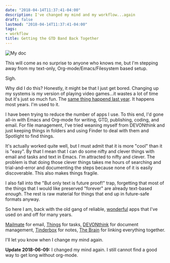 ```yaml
---
date: "2018-04-14T11:37:41-04:00"
description: I've changed my mind and my workflow...again
draft: false
lastmod: "2018-04-14T11:37:41-04:00"
tags:
- workflow
title: Getting the GTD Band Back Together
---
```


<img src="/img/2018/band-back-together.png" alt="My doc"/>

This will come as no surprise to anyone who knows me, but I'm stepping away from my text-only, Org-mode/Emacs/Filesystem based setup. 

Sigh.

Why did I do this? Honestly, it might be that I just get bored. Changing up my systems is my version of playing video games...it wastes a lot of time but it's just so much fun. The [same thing happend last year](https://www.baty.net/2016/the-problems-i-have-with-org-mode-and-emacs/). It happens most years. I'm used to it.

I have been trying to reduce the number of apps I use. To this end, I'd gone all-in with Emacs and Org-mode for writing, GTD, publishing, coding, and email. For file management, I've tried weaning myself from DEVONthink and just keeping things in folders and using Finder to deal with them and Spotlight to find things. 

It's actually worked quite well, but I must admit that it is more "cool" than it is "easy". By that I mean that I can do some nifty and clever things with email and tasks and text in Emacs. I'm attracted to nifty and clever. The problem is that doing those clever things takes me hours of searching and trial-and-error and documenting the steps because none of it is easily discoverable. This also makes things fragile.

I also fall into the "But only text is future proof!" trap, forgetting that most of the things that I would like preserved "forever" are already text-based _enough_. The rest is raw material for things that end up in future-safe formats anyway.

So here I am, back with the old gang of reliable, [wonderful](/2017/wonderful-software/) apps that I've used on and off for many years.

[Mailmate](https://freron.com) for email,
[Things](https://culturedcode.com/things/) for tasks,  [DEVONthink](https://www.devontechnologies.com/products/devonthink/devonthink-pro-office.html) for document management,
[Tinderbox](http://www.eastgate.com/Tinderbox/) for notes, [The Brain](https://www.thebrain.com) for linking everything together.

I'll let you know when I change my mind again.

**Update 2018-06-09:** I changed my mind again. I still cannot find a good way to
get long without org-mode.
